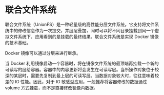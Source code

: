 # 联合文件系统

联合文件系统（UnionFS）是一种轻量级的高性能分层文件系统，它支持将文件系统中的修改信息作为一次提交，并层层叠加，同时可以将不同目录挂载到同一个虚拟文件系统下，应用看到的是挂载的最终结果。联合文件系统是实现 Docker 镜像的技术基础。

Docker 镜像可以通过分层来进行继承。

当 Docker 利用镜像启动一个容器时，将在镜像文件系统的最顶端再挂载一个新的可读写的层给容器。容器中的内容更新将会发生在可读写层。当所操作对象位于较深的某层时，需要先复制到最上层的可读写层。当数据对象较大时，往往意味着较差的 IO 性能。因此，对于 IO 敏感型应用，一般推荐将容器修改的数据通过 volume 方式挂载，而不是直接修改镜像内数据。
